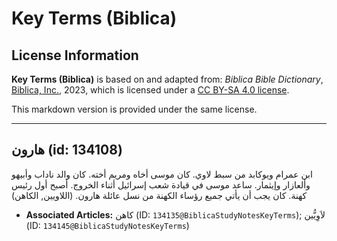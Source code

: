 # Key Terms (Biblica)

## License Information

**Key Terms (Biblica)** is based on and adapted from: _Biblica Bible Dictionary_, [Biblica, Inc.](https://www.biblica.com/), 2023, which is licensed under a [CC BY-SA 4.0 license](https://creativecommons.org/licenses/by-sa/4.0/legalcode.en).

This markdown version is provided under the same license.



--------------------------------

## هارون (id: 134108)

ابن عمرام ويوكابد من سبط لاوي. كان موسى أخاه ومريم أخته. كان والد ناداب وأبيهو وألعازار وإيثمار. ساعد موسى في قيادة شعب إسرائيل أثناء الخروج. أصبح أول رئيس كهنة. كان يجب أن يأتي جميع رؤساء الكهنة من نسل عائلة هارون. (اللاويين, الكاهن)

* **Associated Articles:** كاهن (ID: `134135@BiblicaStudyNotesKeyTerms`); لاَوِيُّين  (ID: `134145@BiblicaStudyNotesKeyTerms`)

